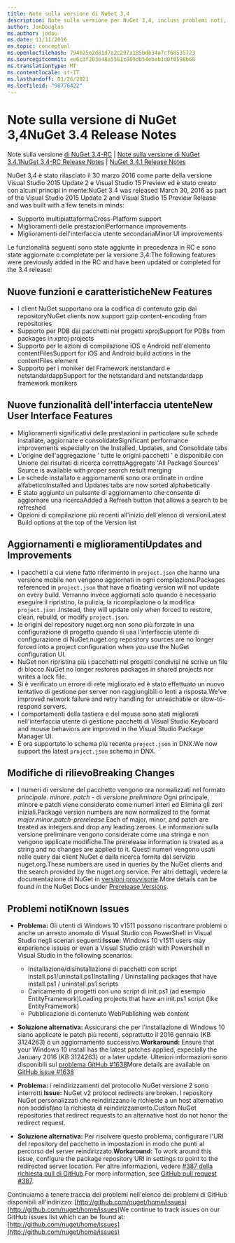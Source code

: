 ```yaml
---
title: Note sulla versione di NuGet 3,4
description: Note sulla versione per NuGet 3,4, inclusi problemi noti, correzioni di bug, funzionalità aggiunte e DCR.
author: JonDouglas
ms.author: jodou
ms.date: 11/11/2016
ms.topic: conceptual
ms.openlocfilehash: 794b25e2d81d7a2c297a185bdb34a7cf68535723
ms.sourcegitcommit: ee6c3f203648a5561c809db54ebeb1d0f0598b68
ms.translationtype: MT
ms.contentlocale: it-IT
ms.lasthandoff: 01/26/2021
ms.locfileid: "98776422"
---
```

# <a name="nuget-34-release-notes"></a><span data-ttu-id="6a5f3-103">Note sulla versione di NuGet 3,4</span><span class="sxs-lookup"><span data-stu-id="6a5f3-103">NuGet 3.4 Release Notes</span></span>

<span data-ttu-id="6a5f3-104">Note sulla versione [di NuGet 3,4-RC](../release-notes/nuget-3.4-RC.md)  |  [Note sulla versione di NuGet 3.4.1](../release-notes/nuget-3.4.1.md)</span><span class="sxs-lookup"><span data-stu-id="6a5f3-104">[NuGet 3.4-RC Release Notes](../release-notes/nuget-3.4-RC.md) | [NuGet 3.4.1 Release Notes](../release-notes/nuget-3.4.1.md)</span></span>

<span data-ttu-id="6a5f3-105">NuGet 3,4 è stato rilasciato il 30 marzo 2016 come parte della versione Visual Studio 2015 Update 2 e Visual Studio 15 Preview ed è stato creato con alcuni principi in mente:</span><span class="sxs-lookup"><span data-stu-id="6a5f3-105">NuGet 3.4 was released March 30, 2016 as part of the Visual Studio 2015 Update 2 and Visual Studio 15 Preview Release and was built with a few tenets in minds:</span></span>

* <span data-ttu-id="6a5f3-106">Supporto multipiattaforma</span><span class="sxs-lookup"><span data-stu-id="6a5f3-106">Cross-Platform support</span></span>
* <span data-ttu-id="6a5f3-107">Miglioramenti delle prestazioni</span><span class="sxs-lookup"><span data-stu-id="6a5f3-107">Performance improvements</span></span>
* <span data-ttu-id="6a5f3-108">Miglioramenti dell'interfaccia utente secondaria</span><span class="sxs-lookup"><span data-stu-id="6a5f3-108">Minor UI improvements</span></span>

<span data-ttu-id="6a5f3-109">Le funzionalità seguenti sono state aggiunte in precedenza in RC e sono state aggiornate o completate per la versione 3,4:</span><span class="sxs-lookup"><span data-stu-id="6a5f3-109">The following features were previously added in the RC and have been updated or completed for the 3.4 release:</span></span>

## <a name="new-features"></a><span data-ttu-id="6a5f3-110">Nuove funzioni e caratteristiche</span><span class="sxs-lookup"><span data-stu-id="6a5f3-110">New Features</span></span>

* <span data-ttu-id="6a5f3-111">I client NuGet supportano ora la codifica di contenuto gzip dai repository</span><span class="sxs-lookup"><span data-stu-id="6a5f3-111">NuGet clients now support gzip content-encoding from repositories</span></span>
* <span data-ttu-id="6a5f3-112">Supporto per PDB dai pacchetti nei progetti xproj</span><span class="sxs-lookup"><span data-stu-id="6a5f3-112">Support for PDBs from packages in xproj projects</span></span>
* <span data-ttu-id="6a5f3-113">Supporto per le azioni di compilazione iOS e Android nell'elemento contentFiles</span><span class="sxs-lookup"><span data-stu-id="6a5f3-113">Support for iOS and Android build actions in the contentFiles element</span></span>
* <span data-ttu-id="6a5f3-114">Supporto per i moniker del Framework netstandard e netstandardapp</span><span class="sxs-lookup"><span data-stu-id="6a5f3-114">Support for the netstandard and netstandardapp framework monikers</span></span>

## <a name="new-user-interface-features"></a><span data-ttu-id="6a5f3-115">Nuove funzionalità dell'interfaccia utente</span><span class="sxs-lookup"><span data-stu-id="6a5f3-115">New User Interface Features</span></span>

* <span data-ttu-id="6a5f3-116">Miglioramenti significativi delle prestazioni in particolare sulle schede installate, aggiornate e consolidate</span><span class="sxs-lookup"><span data-stu-id="6a5f3-116">Significant performance improvements especially on the Installed, Updates, and Consolidate tabs</span></span>
* <span data-ttu-id="6a5f3-117">L'origine dell'aggregazione ' tutte le origini pacchetti ' è disponibile con Unione dei risultati di ricerca corretta</span><span class="sxs-lookup"><span data-stu-id="6a5f3-117">Aggregate 'All Package Sources' Source is available with proper search result merging</span></span>
* <span data-ttu-id="6a5f3-118">Le schede installato e aggiornamenti sono ora ordinate in ordine alfabetico</span><span class="sxs-lookup"><span data-stu-id="6a5f3-118">Installed and Updates tabs are now sorted alphabetically</span></span>
* <span data-ttu-id="6a5f3-119">È stato aggiunto un pulsante di aggiornamento che consente di aggiornare una ricerca</span><span class="sxs-lookup"><span data-stu-id="6a5f3-119">Added a Refresh button that allows a search to be refreshed</span></span>
* <span data-ttu-id="6a5f3-120">Opzioni di compilazione più recenti all'inizio dell'elenco di versioni</span><span class="sxs-lookup"><span data-stu-id="6a5f3-120">Latest Build options at the top of the Version list</span></span>

## <a name="updates-and-improvements"></a><span data-ttu-id="6a5f3-121">Aggiornamenti e miglioramenti</span><span class="sxs-lookup"><span data-stu-id="6a5f3-121">Updates and Improvements</span></span>

* <span data-ttu-id="6a5f3-122">I pacchetti a cui viene fatto riferimento in `project.json` che hanno una versione mobile non vengono aggiornati in ogni compilazione.</span><span class="sxs-lookup"><span data-stu-id="6a5f3-122">Packages referenced in `project.json` that have a floating version will not update on every build.</span></span> <span data-ttu-id="6a5f3-123">Verranno invece aggiornati solo quando è necessario eseguire il ripristino, la pulizia, la ricompilazione o la modifica `project.json` .</span><span class="sxs-lookup"><span data-stu-id="6a5f3-123">Instead, they will update only when forced to restore, clean, rebuild, or modify `project.json`.</span></span>
* <span data-ttu-id="6a5f3-124">le origini del repository nuget.org non sono più forzate in una configurazione di progetto quando si usa l'interfaccia utente di configurazione di NuGet.</span><span class="sxs-lookup"><span data-stu-id="6a5f3-124">nuget.org repository sources are no longer forced into a project configuration when you use the NuGet configuration UI.</span></span>
* <span data-ttu-id="6a5f3-125">NuGet non ripristina più i pacchetti nei progetti condivisi né scrive un file di blocco.</span><span class="sxs-lookup"><span data-stu-id="6a5f3-125">NuGet no longer restores packages in shared projects nor writes a lock file.</span></span>
* <span data-ttu-id="6a5f3-126">Si è verificato un errore di rete migliorato ed è stato effettuato un nuovo tentativo di gestione per server non raggiungibili o lenti a risposta.</span><span class="sxs-lookup"><span data-stu-id="6a5f3-126">We've improved network failure and retry handling for unreachable or slow-to-respond servers.</span></span>
* <span data-ttu-id="6a5f3-127">I comportamenti della tastiera e del mouse sono stati migliorati nell'interfaccia utente di gestione pacchetti di Visual Studio.</span><span class="sxs-lookup"><span data-stu-id="6a5f3-127">Keyboard and mouse behaviors are improved in the Visual Studio Package Manager UI.</span></span>
* <span data-ttu-id="6a5f3-128">È ora supportato lo schema più recente `project.json` in DNX.</span><span class="sxs-lookup"><span data-stu-id="6a5f3-128">We now support the latest `project.json` schema in DNX.</span></span>

## <a name="breaking-changes"></a><span data-ttu-id="6a5f3-129">Modifiche di rilievo</span><span class="sxs-lookup"><span data-stu-id="6a5f3-129">Breaking Changes</span></span>

* <span data-ttu-id="6a5f3-130">I numeri di versione del pacchetto vengono ora normalizzati nel formato *principale*. *minore*. *patch* - di *versione preliminare*   Ogni principale, minore e patch viene considerato come numeri interi ed Elimina gli zeri iniziali.</span><span class="sxs-lookup"><span data-stu-id="6a5f3-130">Package version numbers are now normalized to the format *major*.*minor*.*patch*-*prerelease*   Each of major, minor, and patch are treated as integers and drop any leading zeroes.</span></span>  <span data-ttu-id="6a5f3-131">Le informazioni sulla versione preliminare vengono considerate come una stringa e non vengono applicate modifiche.</span><span class="sxs-lookup"><span data-stu-id="6a5f3-131">The prerelease information is treated as a string and no changes are applied to it.</span></span> <span data-ttu-id="6a5f3-132">Questi numeri vengono usati nelle query dai client NuGet e dalla ricerca fornita dal servizio nuget.org.</span><span class="sxs-lookup"><span data-stu-id="6a5f3-132">These numbers are used in queries by the NuGet clients and the search provided by the nuget.org service.</span></span>  <span data-ttu-id="6a5f3-133">Per altri dettagli, vedere la documentazione di NuGet in [versioni provvisorie](../create-packages/prerelease-packages.md).</span><span class="sxs-lookup"><span data-stu-id="6a5f3-133">More details can be found in the NuGet Docs under [Prerelease Versions](../create-packages/prerelease-packages.md).</span></span>

## <a name="known-issues"></a><span data-ttu-id="6a5f3-134">Problemi noti</span><span class="sxs-lookup"><span data-stu-id="6a5f3-134">Known Issues</span></span>

* <span data-ttu-id="6a5f3-135">**Problema:** Gli utenti di Windows 10 v1511 possono riscontrare problemi o anche un arresto anomalo di Visual Studio con PowerShell in Visual Studio negli scenari seguenti:</span><span class="sxs-lookup"><span data-stu-id="6a5f3-135">**Issue:** Windows 10 v1511 users may experience issues or even a Visual Studio crash with Powershell in Visual Studio in the following scenarios:</span></span>
    * <span data-ttu-id="6a5f3-136">Installazione/disinstallazione di pacchetti con script install.ps1/uninstall.ps1</span><span class="sxs-lookup"><span data-stu-id="6a5f3-136">Installing / Uninstalling packages that have install.ps1 / uninstall.ps1 scripts</span></span>
    * <span data-ttu-id="6a5f3-137">Caricamento di progetti con uno script di init.ps1 (ad esempio EntityFramework)</span><span class="sxs-lookup"><span data-stu-id="6a5f3-137">Loading projects that have an init.ps1 script (like EntityFramework)</span></span>
    * <span data-ttu-id="6a5f3-138">Pubblicazione di contenuto Web</span><span class="sxs-lookup"><span data-stu-id="6a5f3-138">Publishing web content</span></span>

* <span data-ttu-id="6a5f3-139">**Soluzione alternativa:** Assicurarsi che per l'installazione di Windows 10 siano applicate le patch più recenti, soprattutto il 2016 gennaio (KB 3124263) o un aggiornamento successivo.</span><span class="sxs-lookup"><span data-stu-id="6a5f3-139">**Workaround:** Ensure that your Windows 10 install has the latest patches applied, expecially the January 2016 (KB 3124263) or a later update.</span></span>  <span data-ttu-id="6a5f3-140">Ulteriori informazioni sono disponibili sul [problema GitHub #1638](http://github.com/nuget/home/issues/1638)</span><span class="sxs-lookup"><span data-stu-id="6a5f3-140">More details are available on [GitHub issue #1638](http://github.com/nuget/home/issues/1638)</span></span>

* <span data-ttu-id="6a5f3-141">**Problema:** i reindirizzamenti del protocollo NuGet versione 2 sono interrotti.</span><span class="sxs-lookup"><span data-stu-id="6a5f3-141">**Issue:** NuGet v2 protocol redirects are broken.</span></span>
<span data-ttu-id="6a5f3-142">I repository NuGet personalizzati che reindirizzano le richieste a un host alternativo non soddisfano la richiesta di reindirizzamento.</span><span class="sxs-lookup"><span data-stu-id="6a5f3-142">Custom NuGet repositories that redirect requests to an alternative host do not honor the redirect request.</span></span>
* <span data-ttu-id="6a5f3-143">**Soluzione alternativa:**  Per risolvere questo problema, configurare l'URI del repository del pacchetto in impostazioni in modo che punti al percorso del server reindirizzato.</span><span class="sxs-lookup"><span data-stu-id="6a5f3-143">**Workaround:**  To work around this issue, configure the package repository URI in settings to point to the redirected server location.</span></span>
<span data-ttu-id="6a5f3-144">Per altre informazioni, vedere [#387 della richiesta pull di GitHub](https://github.com/NuGet/NuGet.Client/pull/387).</span><span class="sxs-lookup"><span data-stu-id="6a5f3-144">For more information, see [GitHub pull request #387](https://github.com/NuGet/NuGet.Client/pull/387).</span></span>

<span data-ttu-id="6a5f3-145">Continuiamo a tenere traccia dei problemi nell'elenco dei problemi di GitHub disponibili all'indirizzo: [http://github.com/nuget/home/issues](http://github.com/nuget/home/issues)</span><span class="sxs-lookup"><span data-stu-id="6a5f3-145">We continue to track issues on our GitHub issues list which can be found at: [http://github.com/nuget/home/issues](http://github.com/nuget/home/issues)</span></span>